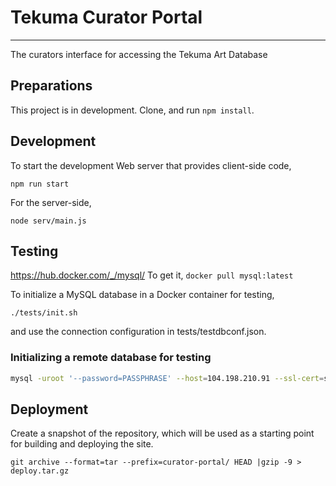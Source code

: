# Tekuma Curator Portal
--------------------------
The curators interface for accessing the Tekuma Art Database

## Preparations

This project is in development. Clone, and run `npm install`.

## Development

To start the development Web server that provides client-side code,
```
npm run start
```

For the server-side,
```
node serv/main.js
```

## Testing

https://hub.docker.com/_/mysql/
To get it, `docker pull mysql:latest`

To initialize a MySQL database in a Docker container for testing,

    ./tests/init.sh

and use the connection configuration in tests/testdbconf.json.

### Initializing a remote database for testing

```sh
mysql -uroot '--password=PASSPHRASE' --host=104.198.210.91 --ssl-cert=serv/cert/test-sql-client-cert.pem --ssl-key=serv/cert/test-sql-client-key.pem --ssl-ca=serv/cert/test-sql-server-ca.pem < tests/initdb.sql
```


## Deployment

Create a snapshot of the repository, which will be used as a starting point for
building and deploying the site.

    git archive --format=tar --prefix=curator-portal/ HEAD |gzip -9 > deploy.tar.gz
